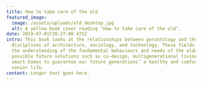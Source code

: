 ```yaml
---
title: How to take care of the old
featured_image:
  image: /assets/uploads/old_desktop.jpg
  alt: A yellow book cover reading "How to take care of the old".
date: 2019-07-01T20:27:08.475Z
intro: This book looks at the relationships between gerontology and the
  disciplines of architecture, sociology, and technology. These fields inform
  the understanding of the fundamental behaviours and needs of the elderly and
  possible future solutions such as co-design, multigenerational living, and
  smart-homes to guarantee our future generations’ a healthy and comfortable
  senior life.
content: Longer text goes here.
---
```


